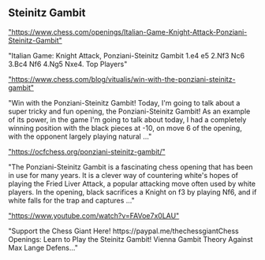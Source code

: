 <h2>Steinitz Gambit</h2>
<p><a href="https://www.chess.com/openings/Italian-Game-Knight-Attack-Ponziani-Steinitz-Gambit">"https://www.chess.com/openings/Italian-Game-Knight-Attack-Ponziani-Steinitz-Gambit"</a></p>

<p>"Italian Game: Knight Attack, Ponziani-Steinitz Gambit 1.e4 e5 2.Nf3 Nc6 3.Bc4 Nf6 4.Ng5 Nxe4. Top Players" </p>

<p><a href="https://www.chess.com/blog/vitualis/win-with-the-ponziani-steinitz-gambit">"https://www.chess.com/blog/vitualis/win-with-the-ponziani-steinitz-gambit"</a></p>

<p>"Win with the Ponziani-Steinitz Gambit! Today, I'm going to talk about a super tricky and fun opening, the Ponziani-Steinitz Gambit! As an example of its power, in the game I'm going to talk about today, I had a completely winning position with the black pieces at -10, on move 6 of the opening, with the opponent largely playing natural ..." </p>

<p><a href="https://ocfchess.org/ponziani-steinitz-gambit/">"https://ocfchess.org/ponziani-steinitz-gambit/"</a></p>

<p>"The Ponziani-Steinitz Gambit is a fascinating chess opening that has been in use for many years. It is a clever way of countering white's hopes of playing the Fried Liver Attack, a popular attacking move often used by white players. In the opening, black sacrifices a Knight on f3 by playing Nf6, and if white falls for the trap and captures ..." </p>

<p><a href="https://www.youtube.com/watch?v=FAVoe7x0LAU">"https://www.youtube.com/watch?v=FAVoe7x0LAU"</a></p>

<p>"Support the Chess Giant Here! https://paypal.me/thechessgiantChess Openings: Learn to Play the Steinitz Gambit! Vienna Gambit Theory Against Max Lange Defens..." </p>

